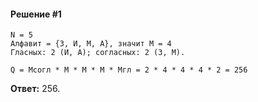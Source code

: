 #### Решение #1
```
N = 5
Алфавит = {З, И, М, А}, значит M = 4
Гласных: 2 (И, А); согласных: 2 (З, М).

Q = Mсогл * M * M * M * Mгл = 2 * 4 * 4 * 4 * 2 = 256
```
**Ответ:** 256.
